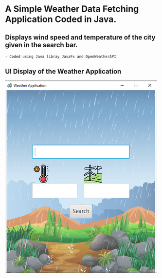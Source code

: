 # A Simple Weather Data Fetching Application Coded in Java.
## Displays wind speed and temperature of the city given in the search bar. 
    - Coded using Java libray JavaFx and OpenWeatherAPI

## UI Display of the Weather Application
![image of the UI](display.PNG)
